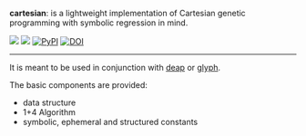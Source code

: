 **cartesian**: is a lightweight implementation of Cartesian genetic programming with symbolic regression in mind.

 [![](https://travis-ci.org/Ohjeah/sparsereg.svg?branch=master)](https://travis-ci.org/Ohjeah/sparsereg) [![](https://codecov.io/gh/Ohjeah/cartesian/branch/master/graph/badge.svg)](https://codecov.io/gh/Ohjeah/cartesian) [![PyPI](https://img.shields.io/pypi/v/cartesian.svg)](https://pypi.python.org/pypi/cartesian) [![DOI](https://zenodo.org/badge/79949716.svg)](https://zenodo.org/badge/latestdoi/79949716)


***

It is meant to be used in conjunction with [deap](https://github.com/DEAP/deap) or [glyph](https://github.com/Ambrosys/glyph).

The basic components are provided:
- data structure
- 1+4 Algorithm
- symbolic, ephemeral and structured constants
